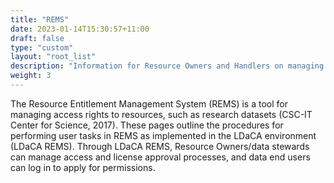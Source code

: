 ```yaml
---
title: "REMS"
date: 2023-01-14T15:30:57+11:00
draft: false
type: "custom"
layout: "root_list"
description: "Information for Resource Owners and Handlers on managing access rights to collections in the LDaCA REMS environment."
weight: 3
---
```


The Resource Entitlement Management System (REMS) is a tool for managing access rights to resources, such as research datasets (CSC-IT Center for Science, 2017). These pages outline the procedures for performing user tasks in REMS as implemented in the LDaCA environment (LDaCA REMS). Through LDaCA REMS, Resource Owners/data stewards can manage access and license approval processes, and data end users can log in to apply for permissions.
